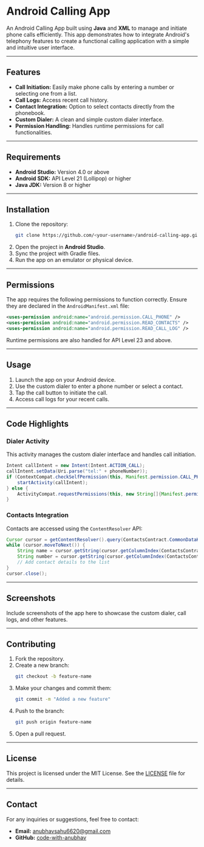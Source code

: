 # Android Calling App

An Android Calling App built using **Java** and **XML** to manage and initiate phone calls efficiently. This app demonstrates how to integrate Android's telephony features to create a functional calling application with a simple and intuitive user interface.

---

## Features

- **Call Initiation:** Easily make phone calls by entering a number or selecting one from a list.
- **Call Logs:** Access recent call history.
- **Contact Integration:** Option to select contacts directly from the phonebook.
- **Custom Dialer:** A clean and simple custom dialer interface.
- **Permission Handling:** Handles runtime permissions for call functionalities.

---

## Requirements

- **Android Studio:** Version 4.0 or above
- **Android SDK:** API Level 21 (Lollipop) or higher
- **Java JDK:** Version 8 or higher

---

## Installation

1. Clone the repository:
   ```bash
   git clone https://github.com/<your-username>/android-calling-app.git
   ```
2. Open the project in **Android Studio**.
3. Sync the project with Gradle files.
4. Run the app on an emulator or physical device.

---

## Permissions

The app requires the following permissions to function correctly. Ensure they are declared in the `AndroidManifest.xml` file:

```xml
<uses-permission android:name="android.permission.CALL_PHONE" />
<uses-permission android:name="android.permission.READ_CONTACTS" />
<uses-permission android:name="android.permission.READ_CALL_LOG" />
```

Runtime permissions are also handled for API Level 23 and above.

---

## Usage

1. Launch the app on your Android device.
2. Use the custom dialer to enter a phone number or select a contact.
3. Tap the call button to initiate the call.
4. Access call logs for your recent calls.

---

## Code Highlights

### Dialer Activity

This activity manages the custom dialer interface and handles call initiation.

```java
Intent callIntent = new Intent(Intent.ACTION_CALL);
callIntent.setData(Uri.parse("tel:" + phoneNumber));
if (ContextCompat.checkSelfPermission(this, Manifest.permission.CALL_PHONE) == PackageManager.PERMISSION_GRANTED) {
    startActivity(callIntent);
} else {
    ActivityCompat.requestPermissions(this, new String[]{Manifest.permission.CALL_PHONE}, REQUEST_CALL_PERMISSION);
}
```

### Contacts Integration

Contacts are accessed using the `ContentResolver` API:

```java
Cursor cursor = getContentResolver().query(ContactsContract.CommonDataKinds.Phone.CONTENT_URI, null, null, null, null);
while (cursor.moveToNext()) {
    String name = cursor.getString(cursor.getColumnIndex(ContactsContract.CommonDataKinds.Phone.DISPLAY_NAME));
    String number = cursor.getString(cursor.getColumnIndex(ContactsContract.CommonDataKinds.Phone.NUMBER));
    // Add contact details to the list
}
cursor.close();
```

---

## Screenshots

Include screenshots of the app here to showcase the custom dialer, call logs, and other features.

---

## Contributing

1. Fork the repository.
2. Create a new branch:
   ```bash
   git checkout -b feature-name
   ```
3. Make your changes and commit them:
   ```bash
   git commit -m "Added a new feature"
   ```
4. Push to the branch:
   ```bash
   git push origin feature-name
   ```
5. Open a pull request.

---

## License

This project is licensed under the MIT License. See the [LICENSE](LICENSE) file for details.

---

## Contact

For any inquiries or suggestions, feel free to contact:

- **Email:** [anubhavsahu6620@gmail.com](mailto:anubhavsahu6620@gmail.com)
- **GitHub:** [code-with-anubhav](https://github.com/code-with-anubhav)
